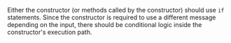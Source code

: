 Either the constructor (or methods called by the constructor) should use `if` statements.
Since the constructor is required to use a different message depending on the input, there should be conditional logic inside the constructor's execution path.